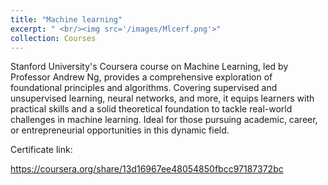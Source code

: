 ```yaml
---
title: "Machine learning"
excerpt: " <br/><img src='/images/Mlcerf.png'>"
collection: Courses
---
```



Stanford University's Coursera course on Machine Learning, led by Professor Andrew Ng, provides a comprehensive exploration of foundational principles and algorithms. Covering supervised and unsupervised learning, neural networks, and more, it equips learners with practical skills and a solid theoretical foundation to tackle real-world challenges in machine learning. Ideal for those pursuing academic, career, or entrepreneurial opportunities in this dynamic field.


Certificate link:

https://coursera.org/share/13d16967ee48054850fbcc97187372bc
